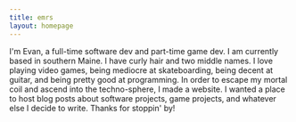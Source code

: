 ```yaml
---
title: emrs
layout: homepage
---
```


<div id="intro">
    <p>
        I'm Evan, a full-time software dev and part-time game dev. I am currently based in southern Maine. I have curly hair and two middle names. I love playing video games, being mediocre at skateboarding, being decent at guitar, and being pretty good at programming. In order to escape my mortal coil and ascend into the techno-sphere, I made a website. I wanted a place to host blog posts about software projects, game projects, and whatever else I decide to write. Thanks for stoppin' by!
    </p>
</div>